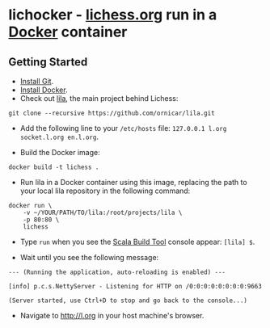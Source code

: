 # lichocker - [lichess.org](https://lichess.org) run in a [Docker](https://www.docker.com/) container

## Getting Started

* [Install Git](https://git-scm.com/downloads).
* [Install Docker](https://docs.docker.com/install/]).
* Check out [lila](https://github.com/ornicar/lila), the main project behind Lichess:

`git clone --recursive https://github.com/ornicar/lila.git`

* Add the following line to your `/etc/hosts` file: `127.0.0.1 l.org socket.l.org en.l.org`.

* Build the Docker image:

`docker build -t lichess .`

* Run lila in a Docker container using this image, replacing the path to your local lila repository in the following command:

```
docker run \
    -v ~/YOUR/PATH/TO/lila:/root/projects/lila \
    -p 80:80 \
    lichess
```

* Type `run` when you see the [Scala Build Tool](https://www.scala-sbt.org/) console appear: `[lila] $`.

* Wait until you see the following message:

```
--- (Running the application, auto-reloading is enabled) ---

[info] p.c.s.NettyServer - Listening for HTTP on /0:0:0:0:0:0:0:0:9663

(Server started, use Ctrl+D to stop and go back to the console...)
```

* Navigate to http://l.org in your host machine's browser.
